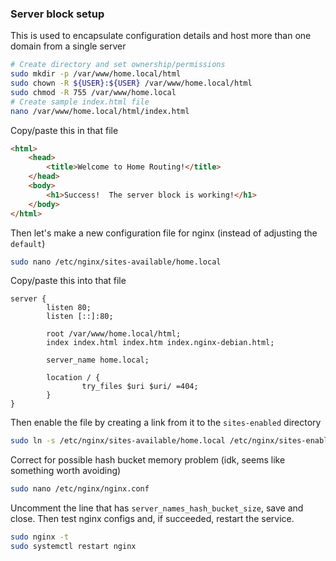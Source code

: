 ### Server block setup
This is used to encapsulate configuration details and host more than one domain from a single server
```bash
# Create directory and set ownership/permissions
sudo mkdir -p /var/www/home.local/html
sudo chown -R ${USER}:${USER} /var/www/home.local/html
sudo chmod -R 755 /var/www/home.local
# Create sample index.html file
nano /var/www/home.local/html/index.html
```
Copy/paste this in that file 
```html
<html>
    <head>
        <title>Welcome to Home Routing!</title>
    </head>
    <body>
        <h1>Success!  The server block is working!</h1>
    </body>
</html>
```
Then let's make a new configuration file for nginx (instead of adjusting the `default`)
```bash
sudo nano /etc/nginx/sites-available/home.local
```
Copy/paste this into that file
```
server {
        listen 80;
        listen [::]:80;

        root /var/www/home.local/html;
        index index.html index.htm index.nginx-debian.html;

        server_name home.local;

        location / {
                try_files $uri $uri/ =404;
        }
}
```
Then enable the file by creating a link from it to the `sites-enabled` directory
```bash
sudo ln -s /etc/nginx/sites-available/home.local /etc/nginx/sites-enabled/
```
Correct for possible hash bucket memory problem (idk, seems like something worth avoiding)
```bash
sudo nano /etc/nginx/nginx.conf
```
Uncomment the line that has `server_names_hash_bucket_size`, save and close.
Then test nginx configs and, if succeeded, restart the service.
```bash
sudo nginx -t
sudo systemctl restart nginx
```